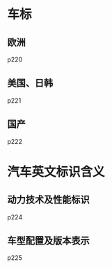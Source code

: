 # 车标

## 欧洲

p220

## 美国、日韩

p221

## 国产

p222



# 汽车英文标识含义

## 动力技术及性能标识

p224

## 车型配置及版本表示

p225


